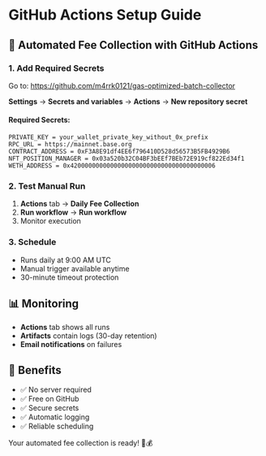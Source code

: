 # GitHub Actions Setup Guide

## 🚀 Automated Fee Collection with GitHub Actions

### 1. Add Required Secrets

Go to: https://github.com/m4rrk0121/gas-optimized-batch-collector

**Settings** → **Secrets and variables** → **Actions** → **New repository secret**

#### Required Secrets:
```
PRIVATE_KEY = your_wallet_private_key_without_0x_prefix
RPC_URL = https://mainnet.base.org
CONTRACT_ADDRESS = 0xF3A8E91df4EE6f796410D528d56573B5FB4929B6
NFT_POSITION_MANAGER = 0x03a520b32C04BF3bEEf7BEb72E919cf822Ed34f1
WETH_ADDRESS = 0x4200000000000000000000000000000000000006
```

### 2. Test Manual Run

1. **Actions** tab → **Daily Fee Collection**
2. **Run workflow** → **Run workflow**
3. Monitor execution

### 3. Schedule
- Runs daily at 9:00 AM UTC
- Manual trigger available anytime
- 30-minute timeout protection

## 📊 Monitoring

- **Actions** tab shows all runs
- **Artifacts** contain logs (30-day retention)
- **Email notifications** on failures

## 🎯 Benefits

- ✅ No server required
- ✅ Free on GitHub
- ✅ Secure secrets
- ✅ Automatic logging
- ✅ Reliable scheduling

Your automated fee collection is ready! 🤖💰 